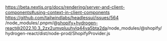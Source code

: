 https://beta.nextjs.org/docs/rendering/server-and-client-components#using-context-in-client-components
https://github.com/tailwindlabs/headlessui/issues/564
/node_modules/.pnpm/@shopify+hydrogen-react@2022.10.3_2zx2umvpluuhvlq44va5bta2da/node_modules/@shopify/hydrogen-react/dist/node-prod/ShopifyProvider.js
